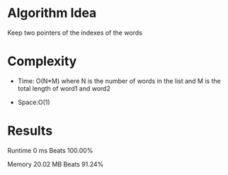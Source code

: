 # Algorithm Idea

Keep two pointers of the indexes of the words

# Complexity

- Time: O(N*M) where N is the number of words in the list and M is the total length of word1 and word2

- Space:O(1)

# Results

Runtime
0
ms
Beats
100.00%

Memory
20.02
MB
Beats
91.24%
